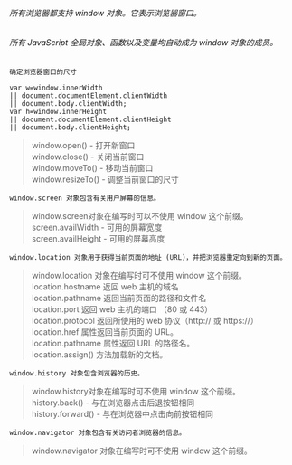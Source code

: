 ###### 所有浏览器都支持 window 对象。它表示浏览器窗口。  
###### 所有 JavaScript 全局对象、函数以及变量均自动成为 window 对象的成员。

	确定浏览器窗口的尺寸
>   
  	var w=window.innerWidth
	|| document.documentElement.clientWidth
	|| document.body.clientWidth;
	var h=window.innerHeight
	|| document.documentElement.clientHeight
	|| document.body.clientHeight;

> window.open() - 打开新窗口  
> window.close() - 关闭当前窗口   
> window.moveTo() - 移动当前窗口  
> window.resizeTo() - 调整当前窗口的尺寸

	window.screen 对象包含有关用户屏幕的信息。
> window.screen对象在编写时可以不使用 window 这个前缀。  
> screen.availWidth - 可用的屏幕宽度  
> screen.availHeight - 可用的屏幕高度

	window.location 对象用于获得当前页面的地址 (URL)，并把浏览器重定向到新的页面。
> window.location 对象在编写时可不使用 window 这个前缀。  
> location.hostname 返回 web 主机的域名  
> location.pathname 返回当前页面的路径和文件名  
> location.port 返回 web 主机的端口 （80 或 443）  
> location.protocol 返回所使用的 web 协议（http:// 或 https://）  
> location.href 属性返回当前页面的 URL。  
> location.pathname 属性返回 URL 的路径名。  
> location.assign() 方法加载新的文档。

	window.history 对象包含浏览器的历史。
> window.history对象在编写时可不使用 window 这个前缀。  
> history.back() - 与在浏览器点击后退按钮相同  
> history.forward() - 与在浏览器中点击向前按钮相同

	window.navigator 对象包含有关访问者浏览器的信息。
> window.navigator 对象在编写时可不使用 window 这个前缀。